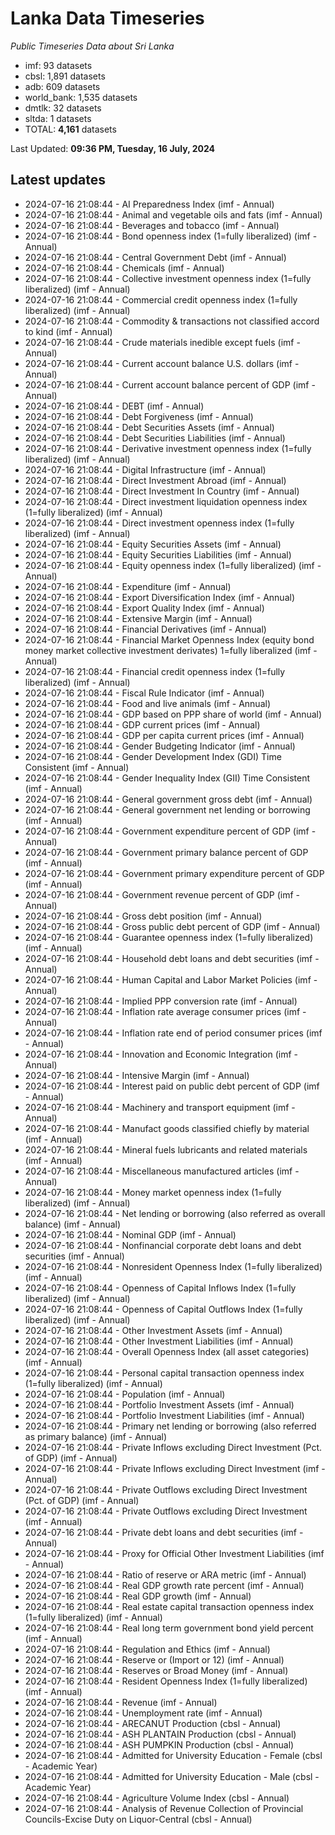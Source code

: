 # Lanka Data Timeseries
*Public Timeseries Data about Sri Lanka*

* imf: 93 datasets
* cbsl: 1,891 datasets
* adb: 609 datasets
* world_bank: 1,535 datasets
* dmtlk: 32 datasets
* sltda: 1 datasets
* TOTAL: **4,161** datasets

Last Updated: **09:36 PM, Tuesday, 16 July, 2024**

## Latest updates

* 2024-07-16 21:08:44 - AI Preparedness Index (imf - Annual)
* 2024-07-16 21:08:44 - Animal and vegetable oils and fats (imf - Annual)
* 2024-07-16 21:08:44 - Beverages and tobacco (imf - Annual)
* 2024-07-16 21:08:44 - Bond openness index (1=fully liberalized) (imf - Annual)
* 2024-07-16 21:08:44 - Central Government Debt (imf - Annual)
* 2024-07-16 21:08:44 - Chemicals (imf - Annual)
* 2024-07-16 21:08:44 - Collective investment openness index (1=fully liberalized) (imf - Annual)
* 2024-07-16 21:08:44 - Commercial credit openness index (1=fully liberalized) (imf - Annual)
* 2024-07-16 21:08:44 - Commodity & transactions not classified accord to kind (imf - Annual)
* 2024-07-16 21:08:44 - Crude materials inedible except fuels (imf - Annual)
* 2024-07-16 21:08:44 - Current account balance U.S. dollars (imf - Annual)
* 2024-07-16 21:08:44 - Current account balance percent of GDP (imf - Annual)
* 2024-07-16 21:08:44 - DEBT (imf - Annual)
* 2024-07-16 21:08:44 - Debt Forgiveness (imf - Annual)
* 2024-07-16 21:08:44 - Debt Securities Assets (imf - Annual)
* 2024-07-16 21:08:44 - Debt Securities Liabilities (imf - Annual)
* 2024-07-16 21:08:44 - Derivative investment openness index (1=fully liberalized) (imf - Annual)
* 2024-07-16 21:08:44 - Digital Infrastructure (imf - Annual)
* 2024-07-16 21:08:44 - Direct Investment Abroad (imf - Annual)
* 2024-07-16 21:08:44 - Direct Investment In Country (imf - Annual)
* 2024-07-16 21:08:44 - Direct investment liquidation openness index (1=fully liberalized) (imf - Annual)
* 2024-07-16 21:08:44 - Direct investment openness index (1=fully liberalized) (imf - Annual)
* 2024-07-16 21:08:44 - Equity Securities Assets (imf - Annual)
* 2024-07-16 21:08:44 - Equity Securities Liabilities (imf - Annual)
* 2024-07-16 21:08:44 - Equity openness index (1=fully liberalized) (imf - Annual)
* 2024-07-16 21:08:44 - Expenditure (imf - Annual)
* 2024-07-16 21:08:44 - Export Diversification Index (imf - Annual)
* 2024-07-16 21:08:44 - Export Quality Index (imf - Annual)
* 2024-07-16 21:08:44 - Extensive Margin (imf - Annual)
* 2024-07-16 21:08:44 - Financial Derivatives (imf - Annual)
* 2024-07-16 21:08:44 - Financial Market Openness Index (equity bond money market collective investment derivates) 1=fully liberalized (imf - Annual)
* 2024-07-16 21:08:44 - Financial credit openness index (1=fully liberalized) (imf - Annual)
* 2024-07-16 21:08:44 - Fiscal Rule Indicator (imf - Annual)
* 2024-07-16 21:08:44 - Food and live animals (imf - Annual)
* 2024-07-16 21:08:44 - GDP based on PPP share of world (imf - Annual)
* 2024-07-16 21:08:44 - GDP current prices (imf - Annual)
* 2024-07-16 21:08:44 - GDP per capita current prices (imf - Annual)
* 2024-07-16 21:08:44 - Gender Budgeting Indicator (imf - Annual)
* 2024-07-16 21:08:44 - Gender Development Index (GDI) Time Consistent (imf - Annual)
* 2024-07-16 21:08:44 - Gender Inequality Index (GII) Time Consistent (imf - Annual)
* 2024-07-16 21:08:44 - General government gross debt (imf - Annual)
* 2024-07-16 21:08:44 - General government net lending or borrowing (imf - Annual)
* 2024-07-16 21:08:44 - Government expenditure percent of GDP (imf - Annual)
* 2024-07-16 21:08:44 - Government primary balance percent of GDP (imf - Annual)
* 2024-07-16 21:08:44 - Government primary expenditure percent of GDP (imf - Annual)
* 2024-07-16 21:08:44 - Government revenue percent of GDP (imf - Annual)
* 2024-07-16 21:08:44 - Gross debt position (imf - Annual)
* 2024-07-16 21:08:44 - Gross public debt percent of GDP (imf - Annual)
* 2024-07-16 21:08:44 - Guarantee openness index (1=fully liberalized) (imf - Annual)
* 2024-07-16 21:08:44 - Household debt loans and debt securities (imf - Annual)
* 2024-07-16 21:08:44 - Human Capital and Labor Market Policies (imf - Annual)
* 2024-07-16 21:08:44 - Implied PPP conversion rate (imf - Annual)
* 2024-07-16 21:08:44 - Inflation rate average consumer prices (imf - Annual)
* 2024-07-16 21:08:44 - Inflation rate end of period consumer prices (imf - Annual)
* 2024-07-16 21:08:44 - Innovation and Economic Integration (imf - Annual)
* 2024-07-16 21:08:44 - Intensive Margin (imf - Annual)
* 2024-07-16 21:08:44 - Interest paid on public debt percent of GDP (imf - Annual)
* 2024-07-16 21:08:44 - Machinery and transport equipment (imf - Annual)
* 2024-07-16 21:08:44 - Manufact goods classified chiefly by material (imf - Annual)
* 2024-07-16 21:08:44 - Mineral fuels lubricants and related materials (imf - Annual)
* 2024-07-16 21:08:44 - Miscellaneous manufactured articles (imf - Annual)
* 2024-07-16 21:08:44 - Money market openness index (1=fully liberalized) (imf - Annual)
* 2024-07-16 21:08:44 - Net lending or borrowing (also referred as overall balance) (imf - Annual)
* 2024-07-16 21:08:44 - Nominal GDP (imf - Annual)
* 2024-07-16 21:08:44 - Nonfinancial corporate debt loans and debt securities (imf - Annual)
* 2024-07-16 21:08:44 - Nonresident Openness Index (1=fully liberalized) (imf - Annual)
* 2024-07-16 21:08:44 - Openness of Capital Inflows Index (1=fully liberalized) (imf - Annual)
* 2024-07-16 21:08:44 - Openness of Capital Outflows Index (1=fully liberalized) (imf - Annual)
* 2024-07-16 21:08:44 - Other Investment Assets (imf - Annual)
* 2024-07-16 21:08:44 - Other Investment Liabilities (imf - Annual)
* 2024-07-16 21:08:44 - Overall Openness Index (all asset categories) (imf - Annual)
* 2024-07-16 21:08:44 - Personal capital transaction openness index (1=fully liberalized) (imf - Annual)
* 2024-07-16 21:08:44 - Population (imf - Annual)
* 2024-07-16 21:08:44 - Portfolio Investment Assets (imf - Annual)
* 2024-07-16 21:08:44 - Portfolio Investment Liabilities (imf - Annual)
* 2024-07-16 21:08:44 - Primary net lending or borrowing (also referred as primary balance) (imf - Annual)
* 2024-07-16 21:08:44 - Private Inflows excluding Direct Investment (Pct. of GDP) (imf - Annual)
* 2024-07-16 21:08:44 - Private Inflows excluding Direct Investment (imf - Annual)
* 2024-07-16 21:08:44 - Private Outflows excluding Direct Investment (Pct. of GDP) (imf - Annual)
* 2024-07-16 21:08:44 - Private Outflows excluding Direct Investment (imf - Annual)
* 2024-07-16 21:08:44 - Private debt loans and debt securities (imf - Annual)
* 2024-07-16 21:08:44 - Proxy for Official Other Investment Liabilities (imf - Annual)
* 2024-07-16 21:08:44 - Ratio of reserve or ARA metric (imf - Annual)
* 2024-07-16 21:08:44 - Real GDP growth rate percent (imf - Annual)
* 2024-07-16 21:08:44 - Real GDP growth (imf - Annual)
* 2024-07-16 21:08:44 - Real estate capital transaction openness index (1=fully liberalized) (imf - Annual)
* 2024-07-16 21:08:44 - Real long term government bond yield percent (imf - Annual)
* 2024-07-16 21:08:44 - Regulation and Ethics (imf - Annual)
* 2024-07-16 21:08:44 - Reserve or (Import or 12) (imf - Annual)
* 2024-07-16 21:08:44 - Reserves or Broad Money (imf - Annual)
* 2024-07-16 21:08:44 - Resident Openness Index (1=fully liberalized) (imf - Annual)
* 2024-07-16 21:08:44 - Revenue (imf - Annual)
* 2024-07-16 21:08:44 - Unemployment rate (imf - Annual)
* 2024-07-16 21:08:44 - ARECANUT Production (cbsl - Annual)
* 2024-07-16 21:08:44 - ASH PLANTAIN Production (cbsl - Annual)
* 2024-07-16 21:08:44 - ASH PUMPKIN Production (cbsl - Annual)
* 2024-07-16 21:08:44 - Admitted for University Education - Female (cbsl - Academic Year)
* 2024-07-16 21:08:44 - Admitted for University Education - Male (cbsl - Academic Year)
* 2024-07-16 21:08:44 - Agriculture Volume Index (cbsl - Annual)
* 2024-07-16 21:08:44 - Analysis of Revenue Collection of Provincial Councils-Excise Duty on Liquor-Central (cbsl - Annual)